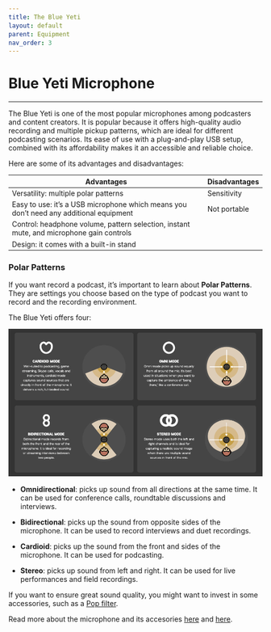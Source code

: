 ```yaml
---
title: The Blue Yeti 
layout: default
parent: Equipment
nav_order: 3
---
```


# Blue Yeti Microphone 
---

The Blue Yeti is one of the most popular microphones among podcasters and content creators. It is popular because it offers high-quality audio recording and multiple pickup patterns, which are ideal for different podcasting scenarios. Its ease of use with a plug-and-play USB setup, combined with its affordability makes it an accessible and reliable choice.


Here are some of its advantages and disadvantages:

|Advantages | Disadvantages |
| ---------- | -------------- |
|Versatility: multiple polar patterns | Sensitivity         |
| Easy to use: it’s a USB microphone which means you don’t need any additional equipment |           Not portable |
| Control: headphone volume, pattern selection, instant mute, and microphone gain controls |
| Design: it comes with a built-in stand| | 



### Polar Patterns 

If you want record a podcast, it’s important to learn about **Polar Patterns**. They are settings you choose based on the type of podcast you want to record and the recording environment.

The Blue Yeti offers four:

![Polar Patterns](assets/images/Polar_Patterns_Blue.jpg)

- **Omnidirectional**: picks up sound from all directions at the same time. It can be used for conference calls, roundtable discussions and interviews.

- **Bidirectional**: picks up the sound from opposite sides of the microphone. It can be used to record interviews and duet recordings.

- **Cardioid**: picks up the sound from the front and sides of the microphone. It can be used for podcasting.

- **Stereo**: picks up sound from left and right. It can be used for live performances and field recordings.



If you want to ensure great sound quality, you might want to invest in some accessories, such as a [Pop filter](Glossary.html). 

Read more about the microphone and its accesories [here](https://www.thepodcasthost.com/equipment/blue-yeti-microphone-accesory-guide/) and [here](https://riverside.fm/blog/best-blue-yeti-accessories ).
 

